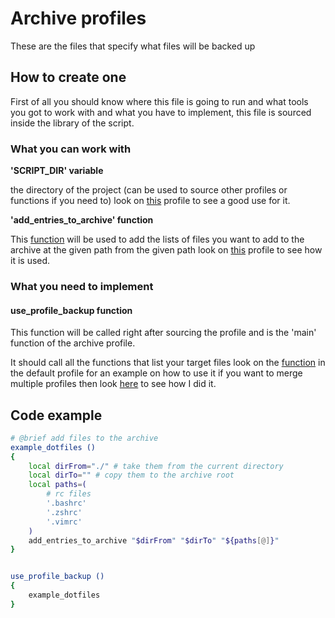 # Archive profiles
These are the files that specify what files will be backed up

## How to create one
First of all you should know where this file is going to run and what tools you got
to work with and what you have to implement, this file is sourced inside the library of the script.

### What you can work with

**'SCRIPT_DIR' variable**

the directory of the project (can be used to source other profiles or functions if you need to)
look on [this](./profiles/default-kde) profile to see a good use for it.

**'add_entries_to_archive' function**

This [function](https://github.com/nonoMain/keeper/blob/master/keeper.sh#L34-L48) will be used to add the lists of files you want to add to the archive at the given path from the given path
look on [this](./profiles/default) profile to see how it is used.

### What you need to implement

#### use_profile_backup function

This function will be called right after sourcing the profile and is the 'main' function
of the archive profile.

It should call all the functions that list your target files
look on the [function](https://github.com/nonoMain/keeper/blob/master/profiles/default#L72-L77) in the default profile for an example on how to use it
if you want to merge multiple profiles then look [here](./profiles/default-kde) to see how I did it.

## Code example
```bash
# @brief add files to the archive
example_dotfiles ()
{
	local dirFrom="./" # take them from the current directory
	local dirTo="" # copy them to the archive root
	local paths=(
		# rc files
		'.bashrc'
		'.zshrc'
		'.vimrc'
	)
	add_entries_to_archive "$dirFrom" "$dirTo" "${paths[@]}"
}


use_profile_backup ()
{
	example_dotfiles
}
```
